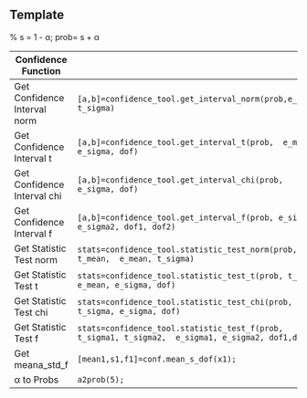 ## Template
% s = 1 - α;  prob= s + α

| Confidence Function          |                                                                                                        |     |     |
| ---------------------------- | ------------------------------------------------------------------------------------------------------ | --- | --- |
| Get Confidence Interval norm | ```[a,b]=confidence_tool.get_interval_norm(prob,e_mean, t_sigma)```                                    |     |     |
| Get Confidence Interval t    | ```[a,b]=confidence_tool.get_interval_t(prob,  e_mean, e_sigma, dof)```                                |     |     |
| Get Confidence Interval chi  | ```[a,b]=confidence_tool.get_interval_chi(prob, e_sigma, dof)```                                       |     |     |
| Get Confidence Interval f    | ```[a,b]=confidence_tool.get_interval_f(prob, e_sigma1, e_sigma2, dof1, dof2)```                       |     |     |
| Get Statistic Test norm      | ```stats=confidence_tool.statistic_test_norm(prob, t_mean,  e_mean, t_sigma)```                        |     |     |
| Get Statistic Test t         | ```stats=confidence_tool.statistic_test_t(prob, t_mean,  e_mean, e_sigma, dof)```                      |     |     |
| Get Statistic Test chi       | ```stats=confidence_tool.statistic_test_chi(prob, t_sigma, e_sigma, dof)```                            |     |     |
| Get Statistic Test f         | ```stats=confidence_tool.statistic_test_f(prob, t_sigma1, t_sigma2,  e_sigma1, e_sigma2, dof1,dof2)``` |     |     |
| Get meana_std_f              | ```[mean1,s1,f1]=conf.mean_s_dof(x1);```                                                               |     |     |
| α to Probs                   | ```a2prob(5);```                                                                                       |     |     |
 